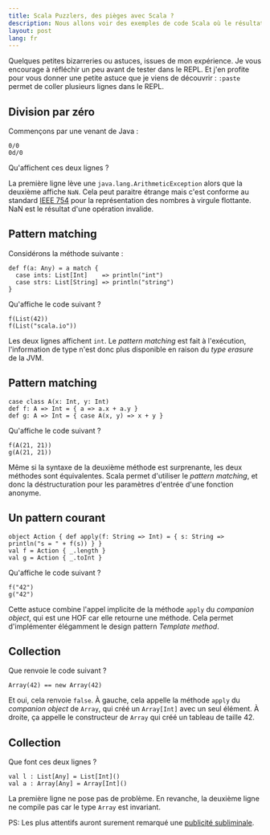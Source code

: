 ```yaml
---
title: Scala Puzzlers, des pièges avec Scala ?
description: Nous allons voir des exemples de code Scala où le résultat est contre-intuitif. 
layout: post
lang: fr
---
```

Quelques petites bizarreries ou astuces, issues de mon expérience. Je vous encourage à réfléchir un
peu avant de tester dans le REPL. Et j'en profite pour vous donner une petite astuce que je viens de
découvrir : `:paste` permet de coller plusieurs lignes dans le REPL.

## Division par zéro

Commençons par une venant de Java :

```
0/0
0d/0
```

Qu'affichent ces deux lignes ?

La première ligne lève une `java.lang.ArithmeticException` alors que la deuxième affiche `NaN`. Cela
peut paraitre étrange mais c'est conforme au standard [IEEE
754](http://fr.wikipedia.org/wiki/IEEE_754) pour la représentation des nombres à virgule flottante.
NaN est le résultat d'une opération invalide.

## Pattern matching

Considérons la méthode suivante :

```
def f(a: Any) = a match {
  case ints: List[Int]    => println("int")
  case strs: List[String] => println("string")
}
```

Qu'affiche le code suivant ?

```
f(List(42))
f(List("scala.io"))
```

Les deux lignes affichent `int`. Le *pattern matching* est fait à l'exécution, l'information de type
n'est donc plus disponible en raison du *type erasure* de la JVM.

## Pattern matching

```
case class A(x: Int, y: Int)
def f: A => Int = { a => a.x + a.y }
def g: A => Int = { case A(x, y) => x + y }
```

Qu'affiche le code suivant ?

```
f(A(21, 21))
g(A(21, 21))
```

Même si la syntaxe de la deuxième méthode est surprenante, les deux méthodes sont équivalentes.
Scala permet d'utiliser le *pattern matching*, et donc la déstructuration pour les paramètres
d'entrée d'une fonction anonyme.

## Un pattern courant

```
object Action { def apply(f: String => Int) = { s: String => println("s = " + f(s)) } }
val f = Action { _.length }
val g = Action { _.toInt }
```

Qu'affiche le code suivant ?

```
f("42")
g("42")
```

Cette astuce combine l'appel implicite de la méthode `apply` du *companion object*, qui est une HOF
car elle retourne une méthode. Cela permet d'implémenter élégamment le design pattern *Template
method*.

## Collection

Que renvoie le code suivant ?

```
Array(42) == new Array(42)
```

Et oui, cela renvoie `false`. À gauche, cela appelle la méthode `apply` du *companion object* de
`Array`, qui créé un `Array[Int]` avec un seul élément. À droite, ça appelle le constructeur de
`Array` qui créé un tableau de taille 42.

## Collection

Que font ces deux lignes ?

```
val l : List[Any] = List[Int]()
val a : Array[Any] = Array[Int]()
```

La première ligne ne pose pas de problème. En revanche, la deuxième ligne ne compile pas car le type
`Array` est invariant.

PS: Les plus attentifs auront surement remarqué une [publicité subliminale](http://scala.io).

